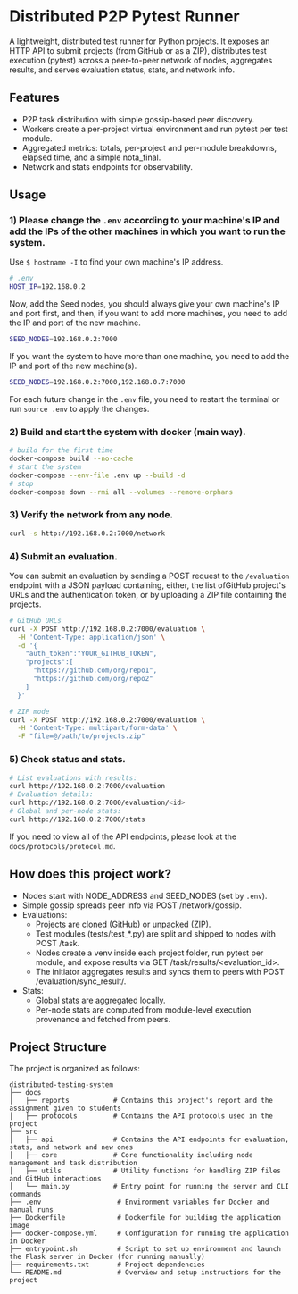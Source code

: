 # Distributed P2P Pytest Runner

A lightweight, distributed test runner for Python projects. It exposes an HTTP API to submit projects (from GitHub or as a ZIP), distributes test execution (pytest) across a peer-to-peer network of nodes, aggregates results, and serves evaluation status, stats, and network info.

## Features

- P2P task distribution with simple gossip-based peer discovery.
- Workers create a per-project virtual environment and run pytest per test module.
- Aggregated metrics: totals, per-project and per-module breakdowns, elapsed time, and a simple nota_final.
- Network and stats endpoints for observability.

## Usage

### 1) Please change the `.env` according to your machine's IP and add the IPs of the other machines in which you want to run the system.

Use `$ hostname -I` to find your own machine's IP address.

```sh
# .env
HOST_IP=192.168.0.2
```

Now, add the Seed nodes, you should always give your own machine's IP and port first, and then, if you want to add more machines, you need to add the IP and port of the new machine.

```sh
SEED_NODES=192.168.0.2:7000
```

If you want the system to have more than one machine, you need to add the IP and port of the new machine(s).

```sh
SEED_NODES=192.168.0.2:7000,192.168.0.7:7000
```

For each future change in the `.env` file, you need to restart the terminal or run `source .env` to apply the changes.

### 2) Build and start the system with docker (main way).

```sh
# build for the first time
docker-compose build --no-cache
# start the system
docker-compose --env-file .env up --build -d
# stop
docker-compose down --rmi all --volumes --remove-orphans
```

### 3) Verify the network from any node.

```sh
curl -s http://192.168.0.2:7000/network
```

### 4) Submit an evaluation.

You can submit an evaluation by sending a POST request to the `/evaluation` endpoint with a JSON payload containing, either,  the list ofGitHub project's URLs and the authentication token, or by uploading a ZIP file containing the projects.

```sh
# GitHub URLs
curl -X POST http://192.168.0.2:7000/evaluation \
  -H 'Content-Type: application/json' \
  -d '{
    "auth_token":"YOUR_GITHUB_TOKEN",
    "projects":[
      "https://github.com/org/repo1",
      "https://github.com/org/repo2"
    ]
  }'
```

```sh
# ZIP mode
curl -X POST http://192.168.0.2:7000/evaluation \
  -H 'Content-Type: multipart/form-data' \
  -F "file=@/path/to/projects.zip"
```

### 5) Check status and stats.

```sh
# List evaluations with results:
curl http://192.168.0.2:7000/evaluation
# Evaluation details:
curl http://192.168.0.2:7000/evaluation/<id>
# Global and per-node stats:
curl http://192.168.0.2:7000/stats
```

If you need to view all of the API endpoints, please look at the `docs/protocols/protocol.md`.

## How does this project work?

- Nodes start with NODE_ADDRESS and SEED_NODES (set by `.env`).
- Simple gossip spreads peer info via POST /network/gossip.
- Evaluations:
  - Projects are cloned (GitHub) or unpacked (ZIP).
  - Test modules (tests/test_*.py) are split and shipped to nodes with POST /task.
  - Nodes create a venv inside each project folder, run pytest per module, and expose results via GET /task/results/<evaluation_id>.
  - The initiator aggregates results and syncs them to peers with POST /evaluation/sync_result/<id>.
- Stats:
  - Global stats are aggregated locally.
  - Per-node stats are computed from module-level execution provenance and fetched from peers.

## Project Structure

The project is organized as follows:

```
distributed-testing-system
├── docs
│   ├── reports           # Contains this project's report and the assignment given to students
│   ├── protocols         # Contains the API protocols used in the project
├── src
│   ├── api               # Contains the API endpoints for evaluation, stats, and network and new ones
│   ├── core              # Core functionality including node management and task distribution
│   ├── utils             # Utility functions for handling ZIP files and GitHub interactions
│   └── main.py           # Entry point for running the server and CLI commands
├── .env                   # Environment variables for Docker and manual runs
├── Dockerfile             # Dockerfile for building the application image
├── docker-compose.yml     # Configuration for running the application in Docker
├── entrypoint.sh          # Script to set up environment and launch the Flask server in Docker (for running manually)
├── requirements.txt       # Project dependencies
└── README.md              # Overview and setup instructions for the project
```
